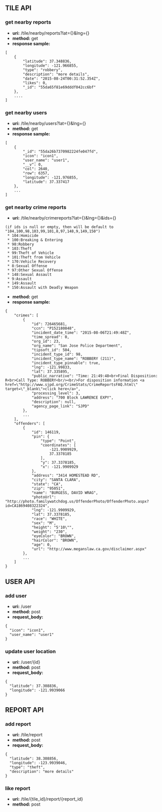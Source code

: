 
## TILE API
### get nearby reports
* **uri:** /tile/nearby/reports?lat={}&lng={}
* **method:** get
* **response sample:**
```
[
    {
        "latitude": 37.348836,
        "longitude": -121.966855,
        "type": "robbery",
        "description": "more details",
        "date": "2015-08-24T00:31:52.354Z",
        "likes": 0,
        "_id": "55da65f81e69dddf042cc6bf"
    },
    ....
]
```

### get nearby users
* **uri:** /tile/nearby/users?lat={}&lng={}
* **method:** get
* **response sample:**
```
[
    {
        "_id": "55da26b7370982224fe047fd",
        "icon": "icon1",
        "user_name": "user1",
        "__v": 0,
        "col": 2640,
        "row": 6357,
        "longitude": -121.976855,
        "latitude": 37.337417
    },
    ...
]
```

### get nearby crime reports
* **uri:** /tile/nearby/crimereports?lat={}&lng={}&ids={} 
```   
(if ids is null or empty, then will be default to "104,100,98,103,99,101,8,97,148,9,149,150")
 * 104:Homicide
 * 100:Breaking & Entering
 * 98:Robbery
 * 103:Theft
 * 99:Theft of Vehicle
 * 101:Theft from Vehicle
 * 170:Vehicle Recovery
 * 8:Sexual Offense
 * 97:Other Sexual Offense
 * 148:Sexual Assault
 * 9:Assault
 * 149:Assault
 * 150:Assault with Deadly Weapon
```
* **method:** get
* **response sample:**
```
{
    "crimes": [
        {
            "id": 726465681,
            "ccn": "P152180848",
            "incident_date_time": "2015-08-06T21:49:48Z",
            "time_spread": 0,
            "org_id": 23,
            "org_name": "San Jose Police Department",
            "tipsoft_id": 504,
            "incident_type_id": 98,
            "incident_type_name": "ROBBERY (211)",
            "incident_type_pinnable": true,
            "lng": -121.99833,
            "lat": 37.335895,
            "public_narrative": "Time: 21:49:48<br>Final Disposition: R<br>Call Type: ROBBERY<br/><br/>For disposition information <a href=\"http://www.sjpd.org/CrimeStats/CrimeReportsFAQ.html\" target=\"_blank\">click here</a>",
            "processing_level": 3,
            "address": "700 Block LAWRENCE EXPY",
            "description": null,
            "agency_page_link": "SJPD"
        },
        ...
    ],
    "offenders": [
        {
            "id": 146119,
            "pin": {
                "type": "Point",
                "coordinates": [
                    -121.9909929,
                    37.3378185
                ],
                "y": 37.3378185,
                "x": -121.9909929
            },
            "address": "3414 HOMESTEAD RD",
            "city": "SANTA CLARA",
            "state": "CA",
            "zip": "95051",
            "name": "BURGESS, DAVID WRAG",
            "photoUrl": "http://photo.familywatchdog.us/OffenderPhoto/OffenderPhoto.aspx?id=CA1869408322324",
            "lng": -121.9909929,
            "lat": 37.3378185,
            "race": "WHITE",
            "sex": "M",
            "height": "5'10\"",
            "weight": "230",
            "eyeColor": "BROWN",
            "hairColor": "BROWN",
            "age": 0,
            "url": "http://www.meganslaw.ca.gov/disclaimer.aspx"
        },
        ...
    ]
}
```


## USER API
### add user
* **uri:** /user
* **method:** post
* **request_body:**
```
{
  "icon": "icon1",
  "user_name": "user1"
}
```

### update user location
* **uri:** /user/{id}
* **method:** post
* **request_body:**
```
{
  "latitude": 37.308836,
  "longitude": -121.9939066
}
```

## REPORT API
### add report
* **uri:** /tile/report
* **method:** post
* **request_body:**
```
{
  "latitude": 38.308856,
  "longitude": -123.9939046,
  "type": "theft",
  "description": "more details"
}
```

### like report
* **uri:** /tile/{tile_id}/report/{report_id}
* **method:** post
